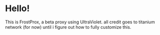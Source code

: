 # Hello!
This is FrostProx, a beta proxy using UltraViolet.
all credit goes to titanium network (for now) until i figure out how to fully customize this.
